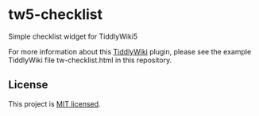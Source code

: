 # tw5-checklist
Simple checklist widget for TiddlyWiki5

For more information about this [TiddlyWiki](http://tiddlywiki.com) plugin, please see the example TiddlyWiki file tw-checklist.html in this repository.

## License

This project is [MIT licensed](https://github.com/tgrosinger/tw5-checklist/blob/master/tiddlers/license.tid).

